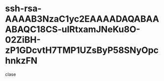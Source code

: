 # ssh-rsa-AAAAB3NzaC1yc2EAAAADAQABAAABAQC18CS-uIRtxamJNeKu8O-02ZiBH-zP1GDcvtH7TMP1UZsByP58SNyOpchnkzFN
clase
